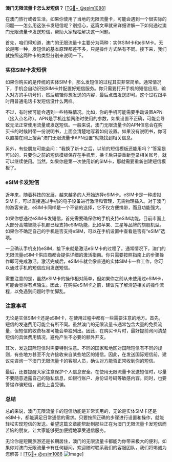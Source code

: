 **澳门无限流量卡怎么发短信？** [[TG💪+ @esim1088](https://t.me/s/esim1088)]

在澳门旅行或者生活，如果你使用了当地的无限流量卡，可能会遇到一个很实际的问题——怎么用这张卡发短信呢？别担心，这篇文章就来详细讲解一下如何通过澳门无限流量卡发送短信，帮助大家轻松解决这一问题。

首先，咱们得知道，澳门的无限流量卡主要分为两种：实体SIM卡和eSIM卡。无论是哪一种，发短信的基本原理都差不多，只是操作方式略有不同。接下来，我们就按照这两种卡的类型分别来说明一下。

### 实体SIM卡发短信

如果你购买的是传统的实体SIM卡，那么发短信的过程其实非常简单。通常情况下，手机会自动识别SIM卡并配置好短信服务。你只需要打开手机的短信应用，输入对方的手机号码，然后编辑你想发送的内容，最后点击发送即可。这个过程跟平时用普通电话卡发短信没什么两样。

不过，有时候可能会遇到一些特殊情况。比如，你的手机可能需要手动设置APN（接入点名称）。APN是手机连接网络时使用的参数，如果设置不正确，可能会导致无法正常使用流量或发送短信。一般来说，澳门无限流量卡的APN信息会在购买卡的时候附带一份说明书，上面会清楚地写着如何设置。如果没有说明书，你可以直接在网上搜索“澳门无限流量卡APN设置”就能找到相关信息。

另外，有些朋友可能会问：“我换了新卡之后，以前的短信模板还能用吗？”答案是可以的。只要你之前的短信模板保存在手机里，换卡后只要重新登录相关账号，就可以继续使用。当然，如果你是第一次使用新的SIM卡，那就需要重新创建短信模板了。

### eSIM卡发短信

近年来，随着科技的发展，越来越多的人开始选择eSIM卡。eSIM卡是一种虚拟SIM卡，可以直接通过手机的电子设备进行激活和管理，无需物理插入。对于澳门的游客来说，eSIM卡同样是一个不错的选择，它不仅方便携带，而且功能强大。

如果你想通过eSIM卡发短信，首先需要确保你的手机支持eSIM功能。目前市面上大部分高端智能手机都已经支持eSIM功能，比如苹果、三星等品牌的旗舰机型。如果你不确定自己的手机是否支持eSIM，可以在手机设置中查看是否有“eSIM”选项。

一旦确认手机支持eSIM，接下来就是激活eSIM卡的过程了。通常情况下，澳门的无限流量eSIM卡供应商都会提供详细的激活指南。你只需要按照指南上的步骤操作即可完成激活。激活完成后，eSIM卡就会像普通的实体SIM卡一样工作，你可以通过手机的短信应用发送短信。

需要注意的是，虽然eSIM卡的操作相对简单，但如果你之前从未使用过eSIM卡，可能会觉得有点陌生。因此，在购买eSIM卡之前，建议先了解清楚相关的操作流程，以免遇到问题时手忙脚乱。

### 注意事项

无论是实体SIM卡还是eSIM卡，在使用过程中都有一些需要注意的地方。首先，短信的发送费用可能会有所不同。虽然澳门的无限流量卡通常包含大量的免费流量，但短信的收费标准可能会单独列出。因此，在购买卡片时，最好提前询问清楚短信的具体费用情况，避免产生不必要的额外开支。

其次，发送国际短信时需要特别注意。不同的国家和地区对国际短信有不同的规则，有些地方甚至不允许接收来自某些地区的短信。因此，在发送国际短信前，建议先咨询一下澳门无限流量卡的客服人员，确认对方能否正常收到你的短信。

最后，还要提醒大家注意保护个人信息安全。在使用无限流量卡发送短信时，尽量不要随意透露自己的隐私信息，如银行账户、身份证号码等敏感内容。同时，也要警惕诈骗短信，避免上当受骗。

### 总结

总的来说，澳门无限流量卡的短信功能是非常实用的，无论是实体SIM卡还是eSIM卡，都能满足日常通信的需求。只要按照正确的步骤进行设置和操作，就能轻松实现短信的发送。希望这篇文章能帮助到那些正在为澳门无限流量卡发短信而苦恼的朋友，让大家能够更加便捷地享受通信服务。

无论你是短期旅游还是长期居住，澳门的无限流量卡都能为你带来极大的便利。如果你对澳门无限流量卡有任何疑问，欢迎随时联系我们的客服团队，我们将竭诚为您解答！[[TG💪+ @esim1088](https://t.me/s/esim1088) ![Image](https://i.postimg.cc/4NQfJmqS/Snipaste-2025-05-13-00-14-12.png)]